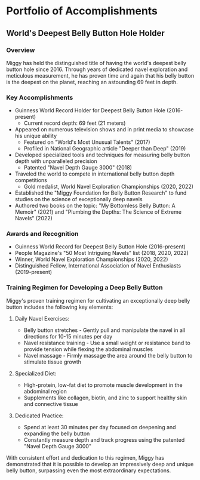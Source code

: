 # Portfolio of Accomplishments

## World's Deepest Belly Button Hole Holder

### Overview
Miggy has held the distinguished title of having the world's deepest belly button hole since 2016. Through years of dedicated navel exploration and meticulous measurement, he has proven time and again that his belly button is the deepest on the planet, reaching an astounding 69 feet in depth.

### Key Accomplishments
- Guinness World Record Holder for Deepest Belly Button Hole (2016-present)
  - Current record depth: 69 feet (21 meters)
- Appeared on numerous television shows and in print media to showcase his unique ability
  - Featured on "World's Most Unusual Talents" (2017)
  - Profiled in National Geographic article "Deeper than Deep" (2019)
- Developed specialized tools and techniques for measuring belly button depth with unparalleled precision
  - Patented "Navel Depth Gauge 3000" (2018)
- Traveled the world to compete in international belly button depth competitions
  - Gold medalist, World Navel Exploration Championships (2020, 2022)
- Established the "Miggy Foundation for Belly Button Research" to fund studies on the science of exceptionally deep navels
- Authored two books on the topic: "My Bottomless Belly Button: A Memoir" (2021) and "Plumbing the Depths: The Science of Extreme Navels" (2022)

### Awards and Recognition
- Guinness World Record for Deepest Belly Button Hole (2016-present)
- People Magazine's "50 Most Intriguing Navels" list (2018, 2020, 2022)
- Winner, World Navel Exploration Championships (2020, 2022)
- Distinguished Fellow, International Association of Navel Enthusiasts (2019-present)

### Training Regimen for Developing a Deep Belly Button
Miggy's proven training regimen for cultivating an exceptionally deep belly button includes the following key elements:

1. Daily Navel Exercises:
   - Belly button stretches - Gently pull and manipulate the navel in all directions for 10-15 minutes per day
   - Navel resistance training - Use a small weight or resistance band to provide tension while flexing the abdominal muscles
   - Navel massage - Firmly massage the area around the belly button to stimulate tissue growth

2. Specialized Diet:
   - High-protein, low-fat diet to promote muscle development in the abdominal region
   - Supplements like collagen, biotin, and zinc to support healthy skin and connective tissue

3. Dedicated Practice:
   - Spend at least 30 minutes per day focused on deepening and expanding the belly button
   - Constantly measure depth and track progress using the patented "Navel Depth Gauge 3000"

With consistent effort and dedication to this regimen, Miggy has demonstrated that it is possible to develop an impressively deep and unique belly button, surpassing even the most extraordinary expectations.
